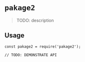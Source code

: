 # `pakage2`

> TODO: description

## Usage

```
const pakage2 = require('pakage2');

// TODO: DEMONSTRATE API
```
